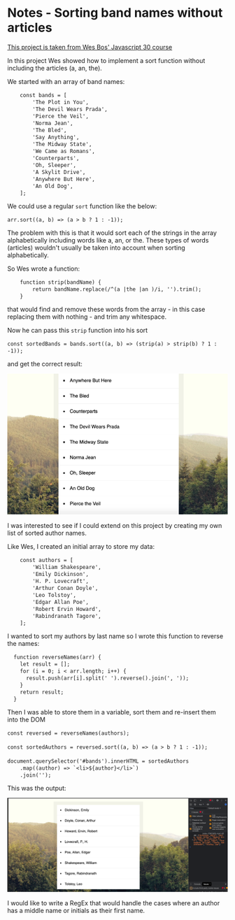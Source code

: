 # Notes - Sorting band names without articles

[This project is taken from Wes Bos' Javascript 30 course ](https://javascript30.com/)

In this project Wes showed how to implement a sort function without including the articles (a, an, the).

We started with an array of band names:

        const bands = [
            'The Plot in You',
            'The Devil Wears Prada',
            'Pierce the Veil',
            'Norma Jean',
            'The Bled',
            'Say Anything',
            'The Midway State',
            'We Came as Romans',
            'Counterparts',
            'Oh, Sleeper',
            'A Skylit Drive',
            'Anywhere But Here',
            'An Old Dog',
        ];

We could use a regular `sort` function like the below:

    arr.sort((a, b) => (a > b ? 1 : -1));

The problem with this is that it would sort each of the strings in the array alphabetically including words like a, an, or the.
These types of words (articles) wouldn't usually be taken into account when sorting alphabetically.

So Wes wrote a function:

        function strip(bandName) {
            return bandName.replace(/^(a |the |an )/i, '').trim();
        }

that would find and remove these words from the array - in this case replacing them with nothing - and trim any whitespace.

Now he can pass this `strip` function into his sort

    const sortedBands = bands.sort((a, b) => (strip(a) > strip(b) ? 1 : -1));

and get the correct result:

![ ](bandnames.png)

I was interested to see if I could extend on this project by creating my own list of sorted author names.

Like Wes, I created an initial array to store my data:

        const authors = [
            'William Shakespeare',
            'Emily Dickinson',
            'H. P. Lovecraft',
            'Arthur Conan Doyle',
            'Leo Tolstoy',
            'Edgar Allan Poe',
            'Robert Ervin Howard',
            'Rabindranath Tagore',
        ];

I wanted to sort my authors by last name so I wrote this function to reverse the names:

      function reverseNames(arr) {
        let result = [];
        for (i = 0; i < arr.length; i++) {
          result.push(arr[i].split(' ').reverse().join(', '));
        }
        return result;
      }

Then I was able to store them in a variable, sort them and re-insert them into the DOM

    const reversed = reverseNames(authors);

    const sortedAuthors = reversed.sort((a, b) => (a > b ? 1 : -1));

    document.querySelector('#bands').innerHTML = sortedAuthors
        .map((author) => `<li>${author}</li>`)
        .join('');

This was the output:

![ ](authornames.png)

I would like to write a RegEx that would handle the cases where an author has a middle name or initials as their first name.
